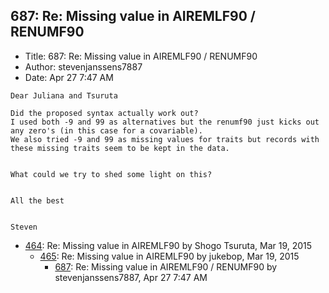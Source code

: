 ## 687: Re: Missing value in AIREMLF90 / RENUMF90

- Title: 687: Re: Missing value in AIREMLF90 / RENUMF90
- Author: stevenjanssens7887
- Date: Apr 27 7:47 AM
```
Dear Juliana and Tsuruta

Did the proposed syntax actually work out?
I used both -9 and 99 as alternatives but the renumf90 just kicks out any zero's (in this case for a covariable).
We also tried -9 and 99 as missing values for traits but records with these missing traits seem to be kept in the data.


What could we try to shed some light on this?


All the best


Steven

```

- [464](0464.md): Re: Missing value in AIREMLF90 by Shogo Tsuruta, Mar 19, 2015
    - [465](0465.md): Re: Missing value in AIREMLF90 by jukebop, Mar 19, 2015
        - [687](0687.md): Re: Missing value in AIREMLF90 / RENUMF90 by stevenjanssens7887, Apr 27 7:47 AM
